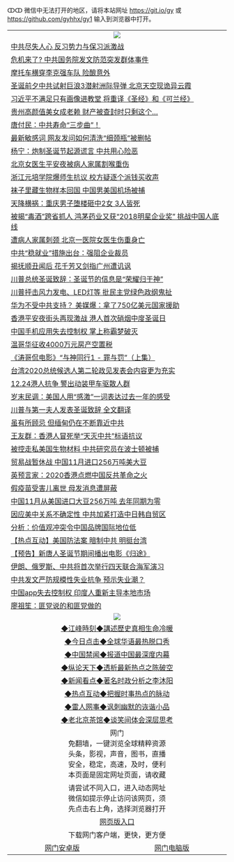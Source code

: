 ↀↀ 微信中无法打开的地区，请将本站网址 https://git.io/gy 或 https://github.com/gyhhx/gy1 输入到浏览器中打开。 

 <table>

  <tr>
    <td colspan="2" align=center><img src="https://cdn.jsdelivr.net/gh/gyoupiodf/im1/20190822-2.jpg"></td>
 </tr>
<tr><td colspan="2" align="left"><a href="https://xball.casa/oo.aspx?name=c1110871&key=eqxowaguscvmxdgc&from=gy">中共尽失人心 反习势力与保习派激战</a></td></tr>
<tr><td colspan="2" align="left"><a href="https://xball.casa/oo.aspx?name=c1110833&key=eqxowaguscvmxdgc&from=gy">危机来了? 中共国务院发文防范突发群体事件</a></td></tr>
<tr><td colspan="2" align="left"><a href="https://xball.casa/oo.aspx?name=c1110801&key=eqxowaguscvmxdgc&from=gy">摩托车横穿李克强车队 险酿意外</a></td></tr>
<tr><td colspan="2" align="left"><a href="https://xball.casa/oo.aspx?name=c1110859&key=eqxowaguscvmxdgc&from=gy">圣诞前夕中共试射巨浪3潜射洲际导弹 北京天空现诡异云霞</a></td></tr>
<tr><td colspan="2" align="left"><a href="https://xball.casa/oo.aspx?name=c1110850&key=eqxowaguscvmxdgc&from=gy">习近平不满足只有画像进教堂 将重译《圣经》和《可兰经》</a></td></tr>
<tr><td colspan="2" align="left"><a href="https://xball.casa/oo.aspx?name=c1110827&key=eqxowaguscvmxdgc&from=gy">贵州高颜值美女成老赖 财产被查封时只剩这个…</a></td></tr>
<tr><td colspan="2" align="left"><a href="https://xball.casa/oo.aspx?name=c1110803&key=eqxowaguscvmxdgc&from=gy">唐付民：中共寿命“三步曲”！</a></td></tr>
<tr><td colspan="2" align="left"><a href="https://xball.casa/oo.aspx?name=c1110872&key=eqxowaguscvmxdgc&from=gy">最新敏感词 网友发问如何清洗“细颈瓶”被删帖</a></td></tr>
<tr><td colspan="2" align="left"><a href="https://xball.casa/oo.aspx?name=c1110814&key=eqxowaguscvmxdgc&from=gy">杨宁：炮制圣诞节起源谎言 中共用心险恶</a></td></tr>
<tr><td colspan="2" align="left"><a href="https://xball.casa/oo.aspx?name=c1110864&key=eqxowaguscvmxdgc&from=gy">北京女医生平安夜被病人家属割喉重伤</a></td></tr>
<tr><td colspan="2" align="left"><a href="https://xball.casa/oo.aspx?name=c1110794&key=eqxowaguscvmxdgc&from=gy">浙江元培学院爆师生抗议 校方疑逐个派钱买收声</a></td></tr>
<tr><td colspan="2" align="left"><a href="https://xball.casa/oo.aspx?name=c1110822&key=eqxowaguscvmxdgc&from=gy">袜子里藏生物样本回国 中国男美国机场被捕</a></td></tr>
<tr><td colspan="2" align="left"><a href="https://xball.casa/oo.aspx?name=c1110831&key=eqxowaguscvmxdgc&from=gy">天降横祸：重庆男子堕楼砸中2女 3人皆死</a></td></tr>
<tr><td colspan="2" align="left"><a href="https://xball.casa/oo.aspx?name=c1110863&key=eqxowaguscvmxdgc&from=gy">被揭“毒酒”跨省抓人 鸿茅药业又获“2018明星企业奖” 挑战中国人底线</a></td></tr>
<tr><td colspan="2" align="left"><a href="https://xball.casa/oo.aspx?name=c1110789&key=eqxowaguscvmxdgc&from=gy">遭病人家属刺颈 北京一医院女医生伤重身亡</a></td></tr>
<tr><td colspan="2" align="left"><a href="https://xball.casa/oo.aspx?name=c1110813&key=eqxowaguscvmxdgc&from=gy">中共“稳就业”措施出台：强阻企业裁员</a></td></tr>
<tr><td colspan="2" align="left"><a href="https://xball.casa/oo.aspx?name=c1110875&key=eqxowaguscvmxdgc&from=gy">揭抚顺丑闻后 花千芳又剑指广州遭讥讽</a></td></tr>
<tr><td colspan="2" align="left"><a href="https://xball.casa/oo.aspx?name=c1110862&key=eqxowaguscvmxdgc&from=gy">川普总统圣诞致辞：圣诞节的信息是“荣耀归于神”</a></td></tr>
<tr><td colspan="2" align="left"><a href="https://xball.casa/oo.aspx?name=c1110826&key=eqxowaguscvmxdgc&from=gy">川普抨击风力发电、LED灯等 批民主党绿色政纲鬼扯</a></td></tr>
<tr><td colspan="2" align="left"><a href="https://xball.casa/oo.aspx?name=c1110798&key=eqxowaguscvmxdgc&from=gy">华为不受中共支持？ 美媒爆：拿了750亿美元国家援助</a></td></tr>
<tr><td colspan="2" align="left"><a href="https://xball.casa/oo.aspx?name=c1110851&key=eqxowaguscvmxdgc&from=gy">香港平安夜街头再现激战 港人首次硝烟中度圣诞日</a></td></tr>
<tr><td colspan="2" align="left"><a href="https://xball.casa/oo.aspx?name=c1110877&key=eqxowaguscvmxdgc&from=gy">中国手机应用失去控制权 掌上称霸梦破灭</a></td></tr>
<tr><td colspan="2" align="left"><a href="https://xball.casa/oo.aspx?name=c1110866&key=eqxowaguscvmxdgc&from=gy">温哥华征收4000万元房产空置税</a></td></tr>
<tr><td colspan="2" align="left"><a href="https://xball.casa/oo.aspx?name=c1110795&key=eqxowaguscvmxdgc&from=gy">《涛哥侃电影》“与神同行1 - 罪与罚”（上集）</a></td></tr>
<tr><td colspan="2" align="left"><a href="https://xball.casa/oo.aspx?name=c1110857&key=eqxowaguscvmxdgc&from=gy">台湾2020总统候选人第二轮政见发表会内容更为充实</a></td></tr>
<tr><td colspan="2" align="left"><a href="https://xball.casa/oo.aspx?name=c1110824&key=eqxowaguscvmxdgc&from=gy">12.24港人抗争 警出动装甲车驱散人群</a></td></tr>
<tr><td colspan="2" align="left"><a href="https://xball.casa/oo.aspx?name=c1110867&key=eqxowaguscvmxdgc&from=gy">岁末民调：美国人用“感激”一词表达过去一年的感受</a></td></tr>
<tr><td colspan="2" align="left"><a href="https://xball.casa/oo.aspx?name=c1110823&key=eqxowaguscvmxdgc&from=gy">川普与第一夫人发表圣诞致辞 全文翻译</a></td></tr>
<tr><td colspan="2" align="left"><a href="https://xball.casa/oo.aspx?name=c1110856&key=eqxowaguscvmxdgc&from=gy">虽有所顾忌 但缅甸仍在不断靠近中共</a></td></tr>
<tr><td colspan="2" align="left"><a href="https://xball.casa/oo.aspx?name=c1110796&key=eqxowaguscvmxdgc&from=gy">王友群：香港人冒死举“天灭中共”标语抗议</a></td></tr>
<tr><td colspan="2" align="left"><a href="https://xball.casa/oo.aspx?name=c1110861&key=eqxowaguscvmxdgc&from=gy">被控走私美国生物材料 中共研究员在波士顿被捕</a></td></tr>
<tr><td colspan="2" align="left"><a href="https://xball.casa/oo.aspx?name=c1110788&key=eqxowaguscvmxdgc&from=gy">贸易战暂休战 中国11月进口256万吨美大豆</a></td></tr>
<tr><td colspan="2" align="left"><a href="https://xball.casa/oo.aspx?name=c1110817&key=eqxowaguscvmxdgc&from=gy">英预言家：2020香港点燃中国反共革命之火</a></td></tr>
<tr><td colspan="2" align="left"><a href="https://xball.casa/oo.aspx?name=c1110865&key=eqxowaguscvmxdgc&from=gy">假疫苗受害儿离世 母发消息遭屏蔽</a></td></tr>
<tr><td colspan="2" align="left"><a href="https://xball.casa/oo.aspx?name=c1110853&key=eqxowaguscvmxdgc&from=gy">中国11月从美国进口大豆256万吨 去年同期为零</a></td></tr>
<tr><td colspan="2" align="left"><a href="https://xball.casa/oo.aspx?name=c1110852&key=eqxowaguscvmxdgc&from=gy">因应美中关系不确定性 中共加紧打造中日韩自贸区</a></td></tr>
<tr><td colspan="2" align="left"><a href="https://xball.casa/oo.aspx?name=c1110870&key=eqxowaguscvmxdgc&from=gy">分析：价值观冲突令中国品牌国际地位低</a></td></tr>
<tr><td colspan="2" align="left"><a href="https://xball.casa/oo.aspx?name=c1110868&key=eqxowaguscvmxdgc&from=gy">【热点互动】美国防法案 暗制中共 明挺台湾</a></td></tr>
<tr><td colspan="2" align="left"><a href="https://xball.casa/oo.aspx?name=c1110839&key=eqxowaguscvmxdgc&from=gy">【预告】新唐人圣诞节期间播出电影《归途》</a></td></tr>
<tr><td colspan="2" align="left"><a href="https://xball.casa/oo.aspx?name=c1110843&key=eqxowaguscvmxdgc&from=gy">伊朗、俄罗斯、中共将首次举行四天联合海军演习</a></td></tr>
<tr><td colspan="2" align="left"><a href="https://xball.casa/oo.aspx?name=c1110800&key=eqxowaguscvmxdgc&from=gy">中共发文严防规模性失业抗争 预示失业潮？</a></td></tr>
<tr><td colspan="2" align="left"><a href="https://xball.casa/oo.aspx?name=c1110830&key=eqxowaguscvmxdgc&from=gy">中国app失去控制权 印度人重新主导本地市场</a></td></tr>
<tr><td colspan="2" align="left"><a href="http://mvptm87658.5719.host">廖祖笙：匪党说的和匪党做的</a></td></tr>
 <tr>
   <td colspan="2" align=center><img src="https://cdn.jsdelivr.net/gh/gyoupiodf/im1/jf-1.jpg"></td>
  </tr>
   <tr>
   <td colspan="2" align=center> 
<a href="https://xball.casa/oo.aspx?name=c922850&key=eqxowaguscvmxdgc&from=gy&tag=9877">◆江峰時刻◆講述歷史真相生命冷暖</a><br/>
    </td>
  </tr>
   <tr>
   <td colspan="2" align=center> 
<a href="https://xball.casa/oo.aspx?name=c816850&key=eqxowaguscvmxdgc&from=gy&tag=9877">◆今日点击◆全球华语最热脱口秀</a><br/>
    </td>
  </tr>
  <tr>
  <td colspan="2" align=center>
<a href="https://xball.casa/oo.aspx?name=c816860&key=eqxowaguscvmxdgc&from=gy&tag=99733110">◆中国禁闻◆报道中国最深度内幕</a><br/>
   </tr>
  <tr>
     <td colspan="2" align=center>
<a href="https://xball.casa/oo.aspx?name=c816855&key=eqxowaguscvmxdgc&from=gy&tag=997110">◆纵论天下◆透析最新热点之陈破空</a><br/>
   </tr>
   <tr>
      <td colspan="2" align=center>
<a href="https://xball.casa/oo.aspx?name=c838308&key=eqxowaguscvmxdgc&from=gy&tag=9973110">◆新闻看点◆著名时政分析之李沐阳</a><br/>
   </tr>
   <tr>
     <td colspan="2" align=center>
<a href="https://xball.casa/oo.aspx?name=c816852&key=eqxowaguscvmxdgc&from=gy&tag=9733110">◆热点互动◆把握时事热点的脉动</a><br/>
   </tr>
   <tr>
      <td colspan="2" align=center>
<a href="https://xball.casa/oo.aspx?name=c816694&key=eqxowaguscvmxdgc&from=gy&tag=93310">◆雷人网事◆讽刺幽默的诙谐小品</a><br/>
   </tr>
   <tr>
    <td colspan="2" align=center>
<a href="https://xball.casa/oo.aspx?name=c816650&key=eqxowaguscvmxdgc&from=gy&tag=9973110">◆老北京茶馆◆谈笑间体会深层思考</a><br/>
   </tr>
<tr>
    <td colspan="2" align="center">网门<br/>免翻墙，一键浏览全球精粹资源<br/>头条，影视，声音，图书，直播<br/>安全，稳定，高速，及时，便利<br/>本页面是固定网址页面，请收藏</td>
  <tr>
  <tr>
    <td colspan="2" align="center">请尝试不同入口，进入动态网址<br/>微信如提示停止访问该网页，须<br/>先点击右上角，选择浏览器打开</td>
  <tr>
  <tr>
    <td colspan="2" align="center"><a href="https://cdn.statically.io/gh/otiny/up/master/show001.htm">网页版入口</a></td>
  </tr>
  <tr>
    <td colspan="2" align="center">下载网门客户端，更快，更方便</td>
  <tr>
  <tr>
    <td align="center"><a href="https://raw.githubusercontent.com/opipe/up/master/oGatea.apk">网门安卓版</a></td>
    <td align="center"><a href="https://raw.githubusercontent.com/opipe/up/master/oGate.zip">网门电脑版</a></td>
  </tr>

</table>

